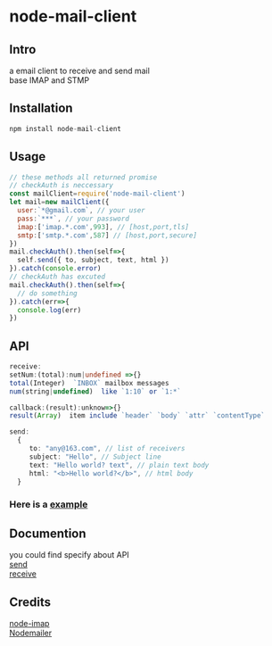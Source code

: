 # node-mail-client
## Intro
a email client to receive and send mail  
base IMAP and STMP
## Installation
``` js
npm install node-mail-client
```
## Usage
```js
// these methods all returned promise
// checkAuth is neccessary
const mailClient=require('node-mail-client')
let mail=new mailClient({
  user:`*@gmail.com`, // your user 
  pass:`***`, // your password
  imap:['imap.*.com',993], // [host,port,tls]
  smtp:['smtp.*.com',587] // [host,port,secure]
})
mail.checkAuth().then(self=>{
  self.send({ to, subject, text, html })
}).catch(console.error)
// checkAuth has excuted
mail.checkAuth().then(self=>{
  // do something
}).catch(err=>{
  console.log(err)  
})

```
## API
```ts
receive:
setNum:(total):num|undefined =>{}
total(Integer)  `INBOX` mailbox messages 
num(string|undefined)  like `1:10` or `1:*`

callback:(result):unknow=>{}
result(Array)  item include `header` `body` `attr` `contentType`

send:
  {
     to: "any@163.com", // list of receivers
     subject: "Hello", // Subject line
     text: "Hello world? text", // plain text body
     html: "<b>Hello world?</b>", // html body
  }  
```
### Here is a [example](./example/test.js)
## Documention
you could find specify  about API  
[send](https://nodemailer.com/about/)  
[receive](https://github.com/mscdex/node-imap)  

## Credits
[node-imap](https://github.com/mscdex/node-imap)  
[Nodemailer](https://github.com/nodemailer/nodemailer)
